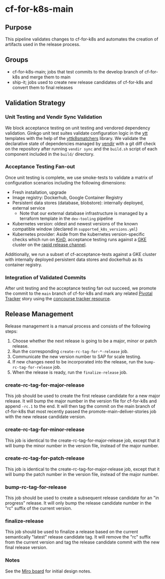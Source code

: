 # cf-for-k8s-main

## Purpose
This pipeline validates changes to cf-for-k8s and automates the creation of artifacts used in the release process.

## Groups

* cf-for-k8s-main; jobs that test commits to the develop branch of cf-for-k8s
  and merge them to main
* ship-it; jobs used to create new release candidates of cf-for-k8s and convert them to final releases

## Validation Strategy

### Unit Testing and Vendir Sync Validation
We block acceptance testing on unit testing and vendored dependency validation. Ginkgo unit test suites validate configuration logic in the [ytt](https://github.com/vmware-tanzu/carvel-ytt) templates with the help of the [yttk8smatchers](https://github.com/cloudfoundry/yttk8smatchers) library. We validate the declarative state of dependencies managed by [vendir](https://github.com/vmware-tanzu/carvel-vendir) with a git diff check on the repository after running `vendir sync` and the `build.sh` script of each component included in the `build/` directory.

### Acceptance Testing Fan-out

Once unit testing is complete, we use smoke-tests to validate a matrix of configuration scenarios including the following dimensions:
* Fresh installation, upgrade
* Image registry: Dockerhub, Google Container Registry
* Persistent data stores (database, blobstore): internally deployed, external service
  * Note that our external database infrastructure is managed by a terraform template in the `dev-tooling` pipeline
* Kubernetes version: oldest and newest versions of the known compatible window (declared in `supported_k8s_versions.yml`)
* Kubernetes provider: Aside from the kubernetes version-specific checks which run on [KinD](https://github.com/kubernetes-sigs/kind), acceptance testing runs against a [GKE](https://cloud.google.com/kubernetes-engine) cluster on the [rapid release channel](https://cloud.google.com/kubernetes-engine/docs/concepts/release-channels).

Additionally, we run a subset of cf-acceptance-tests against a GKE cluster with internally deployed persistent data stores and dockerhub as its container registry.

### Integration of Validated Commits
After unit testing and the acceptance testing fan out succeed, we promote the commit to the `main` branch of cf-for-k8s and mark any related [Pivotal Tracker](https://www.pivotaltracker.com) story using the [concourse tracker resource](https://github.com/concourse/tracker-resource).

## Release Management

Release management is a manual process and consists of the following steps:

1. Choose whether the next release is going to be a major, minor or patch
   release.
1. Run the corresponding `create-rc-tag-for-*-release` job.
1. Communicate the new version number to SAP for scale testing.
1. If new changes need to be incorporated into the release, run the
   `bump-rc-tag-for-release` job.
1. When the release is ready, run the `finalize-release` job.

### create-rc-tag-for-major-release

This job should be used to create the first release candidate for a new major
release. It will bump the major number in the version file for cf-for-k8s and
append `-rc.1` to the end. It will then tag the commit on the main branch of
cf-for-k8s that most recently passed the promote-main-deliver-stories job with
the new release candidate version.

### create-rc-tag-for-minor-release

This job is identical to the create-rc-tag-for-major-release job, except that it
will bump the minor number in the version file, instead of the major number.

### create-rc-tag-for-patch-release

This job is identical to the create-rc-tag-for-major-release job, except that it
will bump the patch number in the version file, instead of the major number.

### bump-rc-tag-for-release

This job should be used to create a subsequent release candidate for an "in
progress" release. It will only bump the release candidate number in the "rc"
suffix of the current version.

### finalize-release

This job should be used to finalize a release based on the current semantically
"latest" release candidate tag. It will remove the "rc" suffix from the current
version and tag the release candidate commit with the new final release version.

### Notes

See the [Miro board](https://miro.com/app/board/o9J_lckt5J0=/?moveToWidget=3074457352226024090&cot=12)
for initial design notes.
